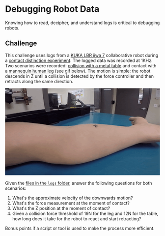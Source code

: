 # Debugging Robot Data

Knowing how to read, decipher, and understand logs is critical to debugging robots.

## Challenge

This challenge uses logs from a [KUKA LBR iiwa 7](https://www.kuka.com/en-ca/products/robotics-systems/industrial-robots/lbr-iiwa) collaborative robot during a [contact distinction experiment](https://espace.etsmtl.ca/id/eprint/2461/).
The logged data was recorded at 1KHz.
Two scenarios were recorded: [collision with a metal table](.\table-s66-f12-i3386-20171205154324.log) and contact with a [mannequin human leg](.\human-s198-f19-i4358-20171205160445.log) (see gif below).
The motion is simple: the robot descends in Z until a collision is detected by the force controller and then retracts along the same direction.

![Robot poke and contact distinction](robot-poke.gif)

Given the [files in the `logs` folder](./logs), answer the following questions for both scenarios:

1. What's the approximate velocity of the downwards motion?
2. What's the force measurement at the moment of contact?
3. What's the Z position at the moment of contact?
4. Given a collision force threshold of 19N for the leg and 12N for the table, how long does it take for the robot to react and start retracting?

Bonus points if a script or tool is used to make the process more efficient.
